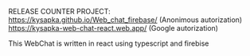 RELEASE COUNTER PROJECT:
https://kysapka.github.io/Web_chat_firebase/ (Anonimous autorization)
https://kysapka-web-chat-react.web.app/ (Google autorization)

This WebChat is written in react using typescript and firebise

